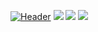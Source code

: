 [![Header](/.imgs/readme_header.png "Header")](https://davidsatimewallin.com/)
![](https://img.shields.io/badge/V-programmer-536B8A?style=for-the-badge)
![](https://img.shields.io/badge/Go-programmer-00ACD7?style=for-the-badge)
![](https://img.shields.io/badge/PHP-programmer-8892BF?style=for-the-badge)
